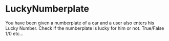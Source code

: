 # LuckyNumberplate
You have been given a numberplate of a car and a user also enters his Lucky Number.
Check if the numberplate is lucky for him or not.
True/False
1/0
etc...
